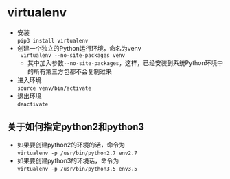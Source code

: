 # virtualenv
- 安装  
  `pip3 install virtualenv`
- 创建一个独立的Python运行环境，命名为venv  
  ` virtualenv --no-site-packages venv` 
  - 其中加入参数`--no-site-packages`，这样，已经安装到系统Python环境中的所有第三方包都不会复制过来
- 进入环境  
  `source venv/bin/activate`
- 退出环境  
  `deactivate`

## 关于如何指定python2和python3
- 如果要创建python2的环境的话，命令为  
  `virtualenv -p /usr/bin/python2.7 env2.7`
- 如果要创建python3的环境话，命令为  
  `virtualenv -p /usr/bin/python3.5 env3.5`